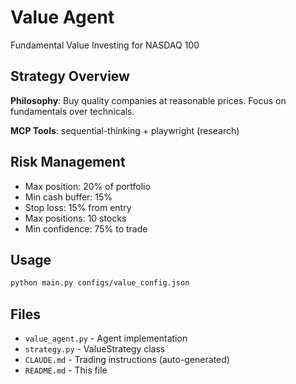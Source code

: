 # Value Agent

Fundamental Value Investing for NASDAQ 100

## Strategy Overview

**Philosophy**: Buy quality companies at reasonable prices. Focus on fundamentals over technicals.

**MCP Tools**: sequential-thinking + playwright (research)

## Risk Management

- Max position: 20% of portfolio
- Min cash buffer: 15%
- Stop loss: 15% from entry
- Max positions: 10 stocks
- Min confidence: 75% to trade

## Usage

```bash
python main.py configs/value_config.json
```

## Files

- `value_agent.py` - Agent implementation
- `strategy.py` - ValueStrategy class
- `CLAUDE.md` - Trading instructions (auto-generated)
- `README.md` - This file
